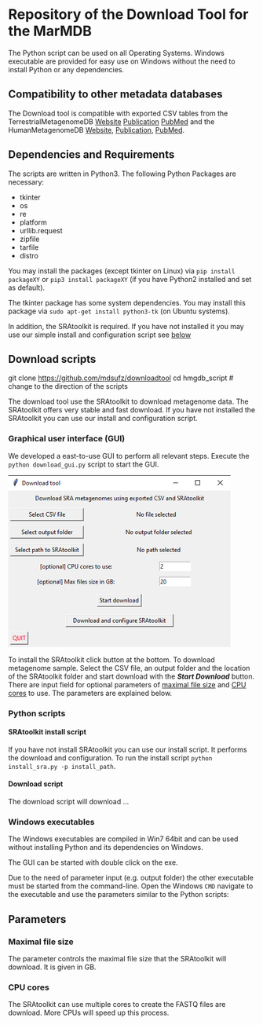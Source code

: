 # Repository of the Download Tool for the MarMDB 

The Python script can be used on all Operating Systems. Windows executable are provided for easy use on Windows without the need to install Python or any dependencies.

## Compatibility to other metadata databases
The Download tool is compatible with exported CSV tables from the TerrestrialMetagenomeDB [Website](https://webapp.ufz.de/tmdb/) [Publication](https://academic.oup.com/nar/article/48/D1/D626/5625925) [PubMed](https://pubmed.ncbi.nlm.nih.gov/31728526/) and the HumanMetagenomeDB [Website](https://webapp.ufz.de/hmgdb/), [Publication](https://academic.oup.com/nar/article/49/D1/D743/5998395), [PubMed](https://pubmed.ncbi.nlm.nih.gov/33221926/). 

## Dependencies and Requirements

The scripts are written in Python3. The following Python Packages are necessary:

* tkinter
* os
* re
* platform
* urllib.request
* zipfile
* tarfile
* distro
 
You may install the packages (except tkinter on Linux) via `pip install packageXY` or `pip3 install packageXY` (if you have Python2 installed and set as default). 

The tkinter package has some system dependencies. You may install this package via `sudo apt-get install python3-tk` (on Ubuntu systems).

In addition, the SRAtoolkit is required. If you have not installed it you may use our simple install and configuration script see [below](#sratoolkit-install-script)

## Download scripts
git clone https://github.com/mdsufz/downloadtool
cd hmgdb_script # change to the direction of the scripts

The download tool use the SRAtoolkit to download metagenome data. The SRAtoolkit offers very stable and fast download. If you have not installed the SRAtoolkit you can use our install and configuration script. 

### Graphical user interface (GUI)
We developed a east-to-use GUI to perform all relevant steps. Execute the `python download_gui.py` script to start the GUI. 

![gui interface](gui.png "GUI interface")

To install the SRAtoolkit click button at the bottom. To download metagenome sample. Select the CSV file, an output folder and the location of the SRAtoolkit folder and start download with the ***Start Download*** button. There are input field for optional parameters of [maximal file size](#maximal-file-size) and [CPU cores](cpu-cores) to use. The parameters are explained below.


### Python scripts

#### SRAtoolkit install script

If you have not install SRAtoolkit you can use our install script. It performs the download and configuration. To run the install script `python install_sra.py -p install_path`. 

#### Download script

The download script will download ...

### Windows executables

The Windows executables are compiled in Win7 64bit and can be used without installing Python and its dependencies on Windows.

The GUI can be started with double click on the exe. 

Due to the need of parameter input (e.g. output folder) the other executable must be started from the command-line. Open the Windows `CMD` navigate to the executable and use the parameters similar to the Python scripts:

## Parameters

### Maximal file size
The parameter controls the maximal file size that the SRAtoolkit will download. It is given in GB.

### CPU cores
The SRAtoolkit can use multiple cores to create the FASTQ files are download. More CPUs will speed up this process.


